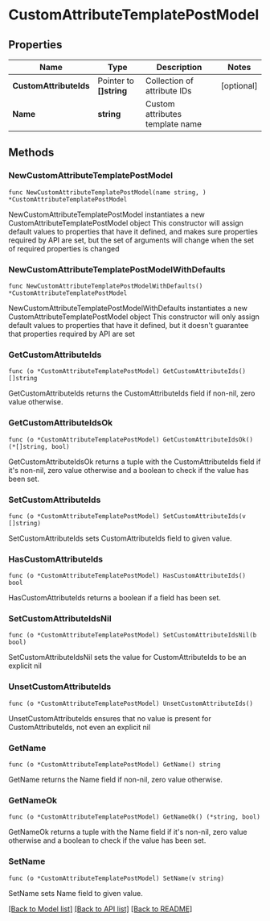 # CustomAttributeTemplatePostModel

## Properties

Name | Type | Description | Notes
------------ | ------------- | ------------- | -------------
**CustomAttributeIds** | Pointer to **[]string** | Collection of attribute IDs | [optional] 
**Name** | **string** | Custom attributes template name | 

## Methods

### NewCustomAttributeTemplatePostModel

`func NewCustomAttributeTemplatePostModel(name string, ) *CustomAttributeTemplatePostModel`

NewCustomAttributeTemplatePostModel instantiates a new CustomAttributeTemplatePostModel object
This constructor will assign default values to properties that have it defined,
and makes sure properties required by API are set, but the set of arguments
will change when the set of required properties is changed

### NewCustomAttributeTemplatePostModelWithDefaults

`func NewCustomAttributeTemplatePostModelWithDefaults() *CustomAttributeTemplatePostModel`

NewCustomAttributeTemplatePostModelWithDefaults instantiates a new CustomAttributeTemplatePostModel object
This constructor will only assign default values to properties that have it defined,
but it doesn't guarantee that properties required by API are set

### GetCustomAttributeIds

`func (o *CustomAttributeTemplatePostModel) GetCustomAttributeIds() []string`

GetCustomAttributeIds returns the CustomAttributeIds field if non-nil, zero value otherwise.

### GetCustomAttributeIdsOk

`func (o *CustomAttributeTemplatePostModel) GetCustomAttributeIdsOk() (*[]string, bool)`

GetCustomAttributeIdsOk returns a tuple with the CustomAttributeIds field if it's non-nil, zero value otherwise
and a boolean to check if the value has been set.

### SetCustomAttributeIds

`func (o *CustomAttributeTemplatePostModel) SetCustomAttributeIds(v []string)`

SetCustomAttributeIds sets CustomAttributeIds field to given value.

### HasCustomAttributeIds

`func (o *CustomAttributeTemplatePostModel) HasCustomAttributeIds() bool`

HasCustomAttributeIds returns a boolean if a field has been set.

### SetCustomAttributeIdsNil

`func (o *CustomAttributeTemplatePostModel) SetCustomAttributeIdsNil(b bool)`

 SetCustomAttributeIdsNil sets the value for CustomAttributeIds to be an explicit nil

### UnsetCustomAttributeIds
`func (o *CustomAttributeTemplatePostModel) UnsetCustomAttributeIds()`

UnsetCustomAttributeIds ensures that no value is present for CustomAttributeIds, not even an explicit nil
### GetName

`func (o *CustomAttributeTemplatePostModel) GetName() string`

GetName returns the Name field if non-nil, zero value otherwise.

### GetNameOk

`func (o *CustomAttributeTemplatePostModel) GetNameOk() (*string, bool)`

GetNameOk returns a tuple with the Name field if it's non-nil, zero value otherwise
and a boolean to check if the value has been set.

### SetName

`func (o *CustomAttributeTemplatePostModel) SetName(v string)`

SetName sets Name field to given value.



[[Back to Model list]](../README.md#documentation-for-models) [[Back to API list]](../README.md#documentation-for-api-endpoints) [[Back to README]](../README.md)


